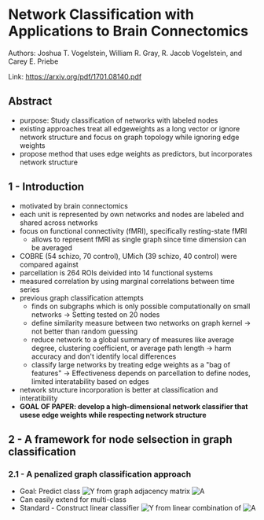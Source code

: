 # Network Classification with Applications to Brain Connectomics

Authors: Joshua T. Vogelstein, William R. Gray, R. Jacob Vogelstein, and Carey E. Priebe

Link: <https://arxiv.org/pdf/1701.08140.pdf>

## Abstract

- purpose: Study classification of networks with labeled nodes
- existing approaches treat all edgeweights as a long vector or ignore network structure and focus on graph topology while ignoring edge weights
- propose method that uses edge weights as predictors, but incorporates network structure

## 1 - Introduction

- motivated by brain connectomics
- each unit is represented by own networks and nodes are labeled and shared across networks
- focus on functional connectivity (fMRI), specifically resting-state fMRI
  - allows to represent fMRI as single graph since time dimension can be averaged
- COBRE (54 schizo, 70 control), UMich (39 schizo, 40 control) were compared against
- parcellation is 264 ROIs deivided into 14 functional systems
- measured correlation by using marginal correlations between time series
- previous graph classification attempts
  - finds on subgraphs which is only possible computationally on small networks -> Setting tested on 20 nodes
  - define similarity measure between two networks on graph kernel -> not better than random guessing
  - reduce network to a global summary of measures like average degree, clustering coefficient, or average path length -> harm accuracy and don't identify local differences
  - classify large networks by treating edge weights as a "bag of features" -> Effectiveness depends on parcellation to define nodes, limited interatability based on edges
- network structure incorporation is better at classification and interatibility
- __GOAL OF PAPER: develop a high-dimensional network classifier that usese edge weights while respecting network structure__

## 2 - A framework for node selsection in graph classification

### 2.1 - A penalized graph classification approach

- Goal: Predict class <img src="https://latex.codecogs.com/svg.latex?\inline&space;Y" title="Y" /> from graph adjacency matrix <img src="https://latex.codecogs.com/svg.latex?\inline&space;A" title="A" />
- Can easily extend for multi-class
- Standard - Construct linear classifier <img src="https://latex.codecogs.com/svg.latex?\inline&space;Y" title="Y" /> from linear combination of <img src="https://latex.codecogs.com/svg.latex?\inline&space;A" title="A" />

